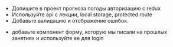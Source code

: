 - Допишите в проект прогноза погоды авторизацию с redux
- Используйте api с лекции, local storage, protected route
- Добавьте валидацию и отображение ошибок.
* добавьте компонент форму, которую мы писали на прошлых занятиях и используйте ее для login